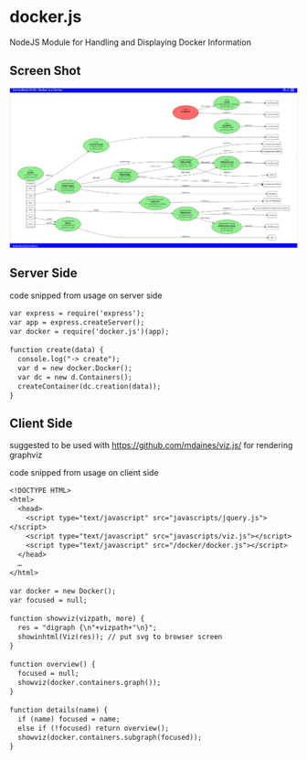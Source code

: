 # docker.js

NodeJS Module for Handling and Displaying Docker Information

## Screen Shot

![Screen Shot of Docker Visualization](screenshot1.png)

## Server Side

code snipped from usage on server side

    var express = require('express');
    var app = express.createServer();
    var docker = require('docker.js')(app);
    
    function create(data) {
      console.log("-> create");
      var d = new docker.Docker();
      var dc = new d.Containers();
      createContainer(dc.creation(data));
    }

## Client Side

suggested to be used with https://github.com/mdaines/viz.js/ for rendering graphviz

code snipped from usage on client side

    <!DOCTYPE HTML>
    <html>
      <head>
        <script type="text/javascript" src="javascripts/jquery.js"></script>
        <script type="text/javascript" src="javascripts/viz.js"></script>
        <script type="text/javascript" src="/docker/docker.js"></script>
      </head>
      …
    </html>

    var docker = new Docker();
    var focused = null;
    
    function showviz(vizpath, more) {
      res = "digraph {\n"+vizpath+"\n}";
      showinhtml(Viz(res)); // put svg to browser screen
    }

    function overview() {
      focused = null;
      showviz(docker.containers.graph());
    }

    function details(name) {
      if (name) focused = name;
      else if (!focused) return overview();
      showviz(docker.containers.subgraph(focused));
    }
